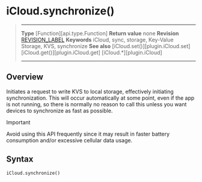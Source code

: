# iCloud.synchronize()

> --------------------- ------------------------------------------------------------------------------------------
> __Type__              [Function][api.type.Function]
> __Return value__      none
> __Revision__          [REVISION_LABEL](REVISION_URL)
> __Keywords__          iCloud, sync, storage, Key-Value Storage, KVS, synchronize
> __See also__          [iCloud.set()][plugin.iCloud.set]
>						[iCloud.get()][plugin.iCloud.get]
>                       [iCloud.*][plugin.iCloud]
> --------------------- ------------------------------------------------------------------------------------------


## Overview

Initiates a request to write KVS to local storage, effectively initiating synchronization. This will occur automatically at some point, even if the app is not running, so there is normally no reason to call this unless you want devices to synchronize as fast as possible.

<div class="guide-notebox-imp">
<div class="notebox-title-imp">Important</div>

Avoid using this API frequently since it may result in faster battery consumption and/or excessive cellular data usage.

</div>


## Syntax

	iCloud.synchronize()
